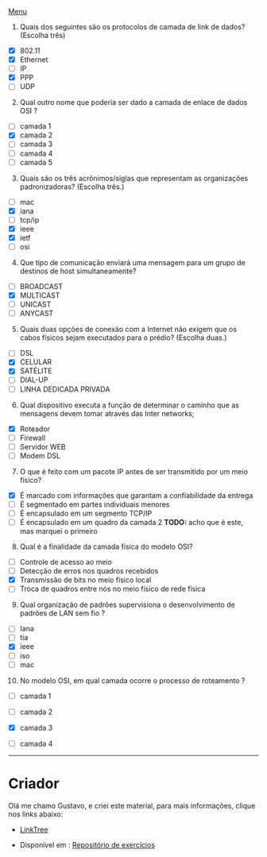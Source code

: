 [Menu](../../README.md)

1. Quais dos seguintes são os protocolos de camada de link de dados? (Escolha três)

- [x] 802.11
- [x] Ethernet
- [ ] IP
- [x] PPP
- [ ] UDP

2. Qual outro nome que poderia ser dado a camada de enlace de dados OSI ? 

- [ ] camada 1
- [x] camada 2
- [ ] camada 3
- [ ] camada 4
- [ ] camada 5

3. Quais são os três acrônimos/siglas que representam as organizações padronizadoras? (Escolha três.)

- [ ] mac
- [x] iana
- [ ] tcp/ip
- [x] ieee
- [x] ietf
- [ ] osi

4. Que tipo de comunicação enviará uma mensagem para um grupo de destinos de host simultaneamente? 

- [ ] BROADCAST
- [x] MULTICAST
- [ ] UNICAST
- [ ] ANYCAST

5. Quais duas opções de conexão com a Internet não exigem que os cabos físicos sejam executados para o prédio? (Escolha duas.)

- [ ] DSL
- [x] CELULAR
- [x] SATÉLITE
- [ ] DIAL-UP
- [ ] LINHA DEDICADA PRIVADA

6. Qual dispositivo executa a função de determinar o caminho que as mensagens devem tomar através das Inter networks;

- [x] Roteador
- [ ] Firewall
- [ ] Servidor WEB
- [ ] Modem DSL

7. O que é feito com um pacote IP antes de ser transmitido por um meio físico? 

- [x] É marcado com informações que garantam a confiabilidade da entrega
- [ ] É segmentado em partes individuais menores
- [ ] É encapsulado em um segmento TCP/IP
- [ ] É encapsulado em um quadro da camada 2 **TODO:** acho que é este, mas marquei o primeiro

8. Qual é a finalidade da camada física do modelo OSI?

- [ ] Controle de acesso ao meio
- [ ] Detecção de erros nos quadros recebidos
- [x] Transmissão de bits no meio físico local
- [ ] Troca de quadros entre nós no meio físico de rede física

9. Qual organização de padrões supervisiona o desenvolvimento de padrões de LAN sem fio ?

- [ ] Iana
- [ ] tia
- [x] ieee
- [ ] iso
- [ ] mac

10. No modelo OSI, em qual camada ocorre o processo de roteamento ?

- [ ] camada 1
- [ ] camada 2
- [x] camada 3
- [ ] camada 4



---

# Criador

Olá me chamo Gustavo, e criei este material, para mais informações, clique nos links abaixo:

* [LinkTree](https://www.linktree.com.br/gusleaooliveira)


* Disponível em : [Repositório de exercícios](https://gusleaooliveira.github.io/posts/)

 